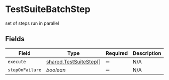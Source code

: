# TestSuiteBatchStep

set of steps run in parallel


## Fields

| Field                                                          | Type                                                           | Required                                                       | Description                                                    |
| -------------------------------------------------------------- | -------------------------------------------------------------- | -------------------------------------------------------------- | -------------------------------------------------------------- |
| `execute`                                                      | [shared.TestSuiteStep](../../models/shared/testsuitestep.md)[] | :heavy_minus_sign:                                             | N/A                                                            |
| `stopOnFailure`                                                | *boolean*                                                      | :heavy_minus_sign:                                             | N/A                                                            |